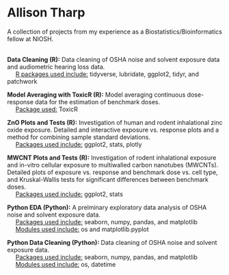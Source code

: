 # Allison Tharp
A collection of projects from my experience as a Biostatistics/Bioinformatics fellow at NIOSH. 

<br>**Data Cleaning (R):** Data cleaning of OSHA noise and solvent exposure data and audiometric hearing loss data.
<br>&nbsp;&nbsp;&nbsp;&nbsp; <ins>R packages used include:</ins> tidyverse, lubridate, ggplot2, tidyr, and patchwork

**Model Averaging with ToxicR (R):** Model averaging continuous dose-response data for the                                                     estimation of benchmark doses.
<br>&nbsp;&nbsp;&nbsp;&nbsp; <ins>Package used:</ins> ToxicR

**ZnO Plots and Tests (R):** Investigation of human and rodent inhalational zinc oxide exposure. Detailed and interactive exposure vs. response plots and a method for combining sample standard deviations.
<br>&nbsp;&nbsp;&nbsp;&nbsp; <ins>Packages used include:</ins> ggplot2, stats, plotly

**MWCNT Plots and Tests (R):** Investigation of rodent inhalational exposure and in-vitro cellular exposure to multiwalled carbon nanotubes (MWCNTs). Detailed plots of exposure vs. response and benchmark dose vs. cell type, and Kruskal-Wallis tests for significant differences between benchmark doses.
<br>&nbsp;&nbsp;&nbsp;&nbsp; <ins>Packages used include:</ins> ggplot2, stats

**Python EDA (Python):** A prelminary exploratory data analysis of OSHA noise and solvent exposure data. 
<br>&nbsp;&nbsp;&nbsp;&nbsp; <ins>Packages used include:</ins> seaborn, numpy, pandas, and matplotlib 
<br>&nbsp;&nbsp;&nbsp;&nbsp; <ins>Modules used include:</ins> os and matplotlib.pyplot
<br>

**Python Data Cleaning (Python):** Data cleaning of OSHA noise and solvent exposure data.
<br>&nbsp;&nbsp;&nbsp;&nbsp; <ins>Packages used include:</ins> seaborn, numpy, pandas, and matplotlib
<br>&nbsp;&nbsp;&nbsp;&nbsp; <ins>Modules used include:</ins> os, datetime
<br>
